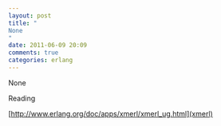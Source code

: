 ```yaml
---
layout: post
title: "
None
"
date: 2011-06-09 20:09
comments: true
categories: erlang
---
```


None


Reading 

[http://www.erlang.org/doc/apps/xmerl/xmerl_ug.html](xmerl)

